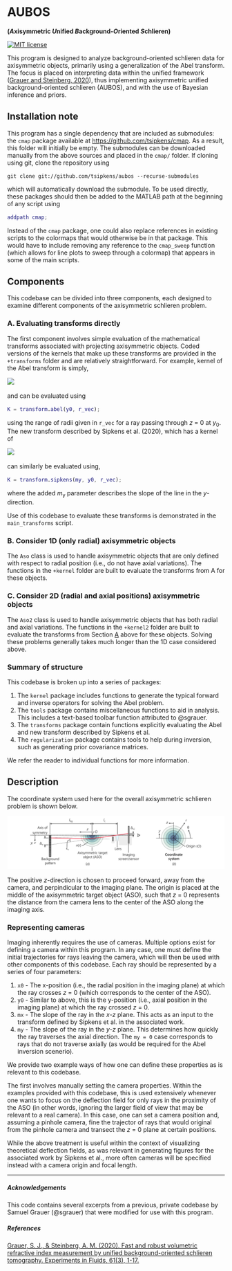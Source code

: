 # AUBOS

**(*A*xisymmetric *U*nified *B*ackground-*O*riented *S*chlieren)**

[![MIT license](https://img.shields.io/badge/License-MIT-blue.svg)](https://lbesson.mit-license.org/)

This program is designed to analyze background-oriented schlieren data for axisymmetric objects, primarily using a generalization of the Abel transform. The focus is placed on interpreting data within the unified framework ([Grauer and Steinberg, 2020][GrauerSteinberg20]), thus implementing axisymmetric unified background-oriented schlieren (AUBOS), and with the use of Bayesian inference and priors. 

## Installation note

This program has a single dependency that are included as submodules: the `cmap` package available at https://github.com/tsipkens/cmap. As a result, this folder will initially be empty. The submodules can be downloaded manually from the above sources and placed in the `cmap/` folder. If cloning using git, clone the repository using 

```shell
git clone git://github.com/tsipkens/aubos --recurse-submodules
```

which will automatically download the submodule. To be used directly, these packages should then be added to the MATLAB path at the beginning of any script using

```Matlab
addpath cmap;
```

Instead of the `cmap` package, one could also replace references in existing scripts to the colormaps that would otherwise be in that package. This would have to include removing any reference to the `cmap_sweep` function (which allows for line plots to sweep through a colormap) that appears in some of the main scripts.   

## Components

This codebase can be divided into three components, each designed to examine different components of the axisymmetric schlieren problem. 

### A. Evaluating transforms directly

The first component involves simple evaluation of the mathematical transforms associated with projecting axisymmetric objects. Coded versions of the kernels that make up these transforms are provided in the `+transforms` folder and are relatively straightforward. For example, kernel of the Abel transform is simply,

![](https://latex.codecogs.com/svg.latex?{\frac{{\delta}(r)r}{\sqrt{y_0^2-r^2}})

and can be evaluated using

```Matlab
K = transform.abel(y0, r_vec);
```

using the range of radii given in `r_vec` for a ray passing through *z* = 0 at *y*<sub>0</sub>. The new transform described by Sipkens et al. (2020), which has a kernel of

![](https://latex.codecogs.com/svg.latex?{\frac{{\delta}(r)r}{\sqrt{r^2-(1+m_{\text{y}}^2)y_0^2}})

can similarly be evaluated using,

```Matlab
K = transform.sipkens(my, y0, r_vec);
```

where the added *m*<sub>y</sub> parameter describes the slope of the line in the *y*-direction. 

Use of this codebase to evaluate these transforms is demonstrated in the `main_transforms` script. 

### B. Consider 1D (only radial) axisymmetric objects

The `Aso` class is used to handle axisymmetric objects that are only defined with respect to radial position (i.e., do not have axial variations). The functions in the `+kernel` folder are built to evaluate the transforms from A for these objects. 

### C. Consider 2D (radial and axial positions) axisymmetric objects

The `Aso2` class is used to handle axisymmetric objects that has both radial and axial variations. The functions in the `+kernel2` folder are built to evaluate the transforms from Section [A]() above for these objects. Solving these problems generally takes much longer than the 1D case considered above. 

### Summary of structure

This codebase is broken up into a series of packages: 

1. The `kernel` package includes functions to generate the typical forward and inverse operators for solving the Abel problem. 
2. The `tools` package contains miscellaneous functions to aid in analysis. This includes a text-based toolbar function attributed to @sgrauer. 
3. The `transforms` package contain functions explicitly evaluating the Abel and new transform described by Sipkens et al.
4. The `regularization` package contains tools to help during inversion, such as generating prior covariance matrices. 

We refer the reader to individual functions for more information. 

## Description

The coordinate system used here for the overall axisymmetric schlieren problem is shown below. 

![](docs\01_coordinate.png)

The positive *z*-direction is chosen to proceed forward, away from the camera, and perpindicular to the imaging plane. The origin is placed at the middle of the axisymmetric target object (ASO), such that *z* = 0 represents the distance from the camera lens to the center of the ASO along the imaging axis. 

### Representing cameras

Imaging inherently requires the use of cameras. Multiple options exist for defining a camera within this program. In any case, one must define the initial trajectories for rays leaving the camera, which will then be used with other components of this codebase. Each ray should be represented by a series of four parameters: 

1. `x0` - The x-position (i.e., the radial position in the imaging plane) at which the ray crosses *z* = 0 (which corresponds to the center of the ASO). 
2. `y0` - Similar to above, this is the y-position (i.e., axial position in the imaging plane) at which the ray crossed *z* = 0.
3. `mx` - The slope of the ray in the *x*-*z* plane. This acts as an input to the transform defined by Sipkens et al. in the associated work. 
4. `my` - The slope of the ray in the *y*-*z* plane. This determines how quickly the ray traverses the axial direction. The `my = 0` case corresponds to rays that do not traverse axially (as would be required for the Abel inversion scenerio).

We provide two example ways of how one can define these properties as is relevant to this codebase. 

The first involves manually setting the camera properties.  Within the examples provided with this codebase, this is used extensively whenever one wants to focus on the deflection field for only rays in the proximity of the ASO (in other words, ignoring the larger field of view that may be relevant to a real camera). In this case, one can set a camera position and, assuming a pinhole camera, fine the trajector of rays that would original from the pinhole camera and transect the *z* = 0 plane at certain positions. 

While the above treatment is useful within the context of visualizing theoretical deflection fields, as was relevant in generating figures for the associated work by Sipkens et al., more often cameras will be specified instead with a camera origin and focal length. 

--------

##### Acknowledgements

This code contains several excerpts from a previous, private codebase by Samuel Grauer (@sgrauer) that were modified for use with this program. 

##### References

[Grauer, S. J., & Steinberg, A. M. (2020). Fast and robust volumetric refractive index measurement by unified background-oriented schlieren tomography. Experiments in Fluids, 61(3), 1-17.][GrauerSteinberg20]

[GrauerSteinberg20]: https://link.springer.com/article/10.1007/s00348-020-2912-1
